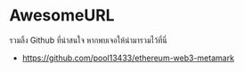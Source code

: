 # AwesomeURL
รวมลิ้ง Github ที่น่าสนใจ หากพบเจอให้นำมารวมไว้ที่นี่
-  https://github.com/pool13433/ethereum-web3-metamark
